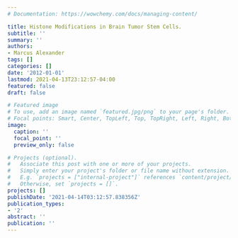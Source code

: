 ```yaml
---
# Documentation: https://wowchemy.com/docs/managing-content/

title: Histone Modifications in Brain Tumor Stem Cells.
subtitle: ''
summary: ''
authors:
- Marcus Alexander
tags: []
categories: []
date: '2012-01-01'
lastmod: 2021-04-13T23:12:57-04:00
featured: false
draft: false

# Featured image
# To use, add an image named `featured.jpg/png` to your page's folder.
# Focal points: Smart, Center, TopLeft, Top, TopRight, Left, Right, BottomLeft, Bottom, BottomRight.
image:
  caption: ''
  focal_point: ''
  preview_only: false

# Projects (optional).
#   Associate this post with one or more of your projects.
#   Simply enter your project's folder or file name without extension.
#   E.g. `projects = ["internal-project"]` references `content/project/deep-learning/index.md`.
#   Otherwise, set `projects = []`.
projects: []
publishDate: '2021-04-14T03:12:57.838356Z'
publication_types:
- '2'
abstract: ''
publication: ''
---
```

